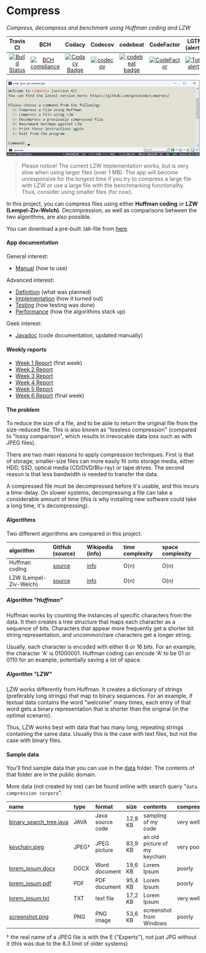 # Compress
*Compress, decompress and benchmark using Huffman coding and LZW*

| Travis CI | BCH | Codacy | Codecov | codebeat | CodeFactor | LGTM (alerts) |
| :-: | :-: | :-: | :-: | :-: | :-: | :-: |
|[![Build Status](https://travis-ci.org/gotonode/compress.svg?branch=master)](https://travis-ci.org/gotonode/compress) | [![BCH compliance](https://bettercodehub.com/edge/badge/gotonode/compress?branch=master)](https://bettercodehub.com/) | [![Codacy Badge](https://api.codacy.com/project/badge/Grade/89a0544739ac4db8a43db10c8668d9ce)](https://www.codacy.com/app/gotonode/compress?utm_source=github.com&amp;utm_medium=referral&amp;utm_content=gotonode/compress&amp;utm_campaign=Badge_Grade) | [![codecov](https://codecov.io/gh/gotonode/compress/branch/master/graph/badge.svg)](https://codecov.io/gh/gotonode/compress) | [![codebeat badge](https://codebeat.co/badges/2df89018-36e8-40c1-a9d2-7d229a223afa)](https://codebeat.co/projects/github-com-gotonode-compress-master) | [![CodeFactor](https://www.codefactor.io/repository/github/gotonode/compress/badge)](https://www.codefactor.io/repository/github/gotonode/compress) | [![Total alerts](https://img.shields.io/lgtm/alerts/g/gotonode/compress.svg?logo=lgtm&logoWidth=18)](https://lgtm.com/projects/g/gotonode/compress/alerts/) |

![App](https://github.com/gotonode/compress/blob/master/docs/images/app02.png)

> Please notice! The current LZW implementation works, but is very slow when using larger files (over 1 MB). The app will become unresponsive for the longest time if you try to compress a large file with LZW or use a large file with the benchmarking functionality. Thus, consider using smaller files (for now).

In this project, you can compress files using either **Huffman coding** or **LZW (Lempel-Ziv-Welch)**. Decompression, as well as comparisons between the two algorithms, are also possible.

You can download a pre-built `JAR`-file from [here](https://github.com/gotonode/compress/releases).

#### App documentation
General interest:
* [Manual](docs/MANUAL.md) (how to use)

Advanced interest:
* [Definition](docs/DEFINITION.md) (what was planned)
* [Implementation](docs/IMPLEMENTATION.md) (how it turned out)
* [Testing](docs/TESTING.md) (how testing was done)
* [Performance](docs/PERFORMANCE.md) (how the algorithms stack up)

Geek interest:
* [Javadoc](https://gotonode.github.io/compress) (code documentation, updated manually)

#### Weekly reports
* [Week 1 Report](docs/WEEK1.md) (first week)
* [Week 2 Report](docs/WEEK2.md)
* [Week 3 Report](docs/WEEK3.md)
* [Week 4 Report](docs/WEEK4.md)
* [Week 5 Report](docs/WEEK5.md)
* [Week 6 Report](docs/WEEK6.md) (final week)

#### The problem

To reduce the size of a file, and to be able to return the original file from the size-reduced file. This is also known as "lossless compression" (compared to "lossy comparison", which results in irrevocable data loss such as with JPEG files).

There are two main reasons to apply compression techniques. First is that of storage; smaller-size files can more easily fit onto storage media, either HDD, SSD, optical media (CD/DVD/Blu-ray) or tape drives. The second reason is that less bandwidth is needed to transfer the data.

A compressed file must be decompressed before it's usable, and this incurs a time-delay. On slower systems, decompressing a file can take a considerable amount of time (this is why installing new software could take a long time, it's decompressing).

#### Algorithms

Two different algorithms are compared in this project.

| algorithm | GitHub (source) | Wikipedia (info) | time complexity | space complexity |
| :-------  | :----- | :--- | :-------------- | :--------------- |
| Huffman coding | [source](src/main/java/io/github/gotonode/compress/algorithms/huffman) | [info](https://en.wikipedia.org/wiki/Huffman_coding) | O(n) | O(n) |
| LZW (Lempel-Ziv-Welch)| [source](src/main/java/io/github/gotonode/compress/algorithms/lzw) | [info](https://en.wikipedia.org/wiki/Lempel%E2%80%93Ziv%E2%80%93Welch) | O(n) | O(n) |

##### Algorithm "Huffman"

Huffman works by counting the instances of specific characters from the data. It then creates a tree structure that maps each character as a sequence of bits. Characters that appear more frequently get a shorter bit string representation, and uncommon/rare characters get a longer string.

Usually, each character is encoded with either 8 or 16 bits. For an example, the character 'A' is 01000001. Huffman coding can encode 'A' to be 01 or 0110 for an example, potentially saving a lot of space.

##### Algorithm "LZW"

LZW works differently from Huffman. It creates a dictionary of strings (preferably long strings) that map to binary sequences. For an example, if textual data contains the word "welcome" many times, each entry of that word gets a binary representation that is shorter than the original (in the optimal scenario).

Thus, LZW works best with data that has many long, repeating strings containing the same data. Usually this is the case with text files, but not the case with binary files.

#### Sample data

You'll find sample data that you can use in the [data](data) folder. The contents of that folder are in the public domain.

More data (not created by me) can be found online with search query "`data compression corpora`".

| name | type | format | size | contents | compresses |
| :- | :- | :- | :- | :- | :- |
| [binary_search_tree.java](data/binary_search_tree.java) | JAVA | Java source code | 12,8 KB | sampling of my code | very well |
| [keychain.jpeg](data/keychain.jpeg) | JPEG† | JPEG picture | 83,9 KB | an old picture of my keychain | very poorly |
| [lorem_ipsum.docx](data/lorem_ipsum.docx) | DOCX | Word document | 19,6 KB | Lorem Ipsum | poorly |
| [lorem_ipsum.pdf](data/lorem_ipsum.pdf) | PDF | PDF document | 95,4 KB | Lorem Ipsum | poorly |
| [lorem_ipsum.txt](data/lorem_ipsum.txt) | TXT | text file | 17,2 KB | Lorem Ipsum | very well |
| [screenshot.png](data/screenshot.png) | PNG | PNG image | 53,6 KB | screenshot from Windows | poorly |

† the real name of a JPEG file is with the E ("Experts"), not just JPG without it (this was due to the 8.3 limit of older systems)
